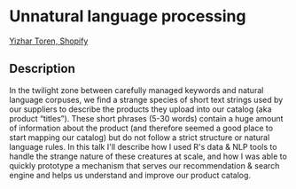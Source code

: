# Unnatural language processing

[Yizhar	Toren,	Shopify]()

## Description

In the twilight zone between carefully managed keywords and natural language corpuses, we find a strange species of short text strings used by our suppliers to describe the products they upload into our catalog (aka product “titles”). These short phrases (5-30 words) contain a huge amount of information about the product (and therefore seemed a good place to start mapping our catalog) but do not follow a strict structure or natural language rules. In this talk I'll describe how I used R's data & NLP tools to handle the strange nature of these creatures at scale, and how I was able to quickly prototype a mechanism that serves our recommendation & search engine and helps us understand and improve our product catalog. 
